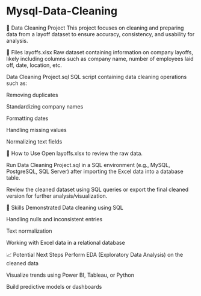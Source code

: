 # Mysql-Data-Cleaning
📁 Data Cleaning Project
This project focuses on cleaning and preparing data from a layoff dataset to ensure accuracy, consistency, and usability for analysis.

📂 Files
layoffs.xlsx
Raw dataset containing information on company layoffs, likely including columns such as company name, number of employees laid off, date, location, etc.

Data Cleaning Project.sql
SQL script containing data cleaning operations such as:

Removing duplicates

Standardizing company names

Formatting dates

Handling missing values

Normalizing text fields

🚀 How to Use
Open layoffs.xlsx to review the raw data.

Run Data Cleaning Project.sql in a SQL environment (e.g., MySQL, PostgreSQL, SQL Server) after importing the Excel data into a database table.

Review the cleaned dataset using SQL queries or export the final cleaned version for further analysis/visualization.

📌 Skills Demonstrated
Data cleaning using SQL

Handling nulls and inconsistent entries

Text normalization

Working with Excel data in a relational database

📈 Potential Next Steps
Perform EDA (Exploratory Data Analysis) on the cleaned data

Visualize trends using Power BI, Tableau, or Python

Build predictive models or dashboards
